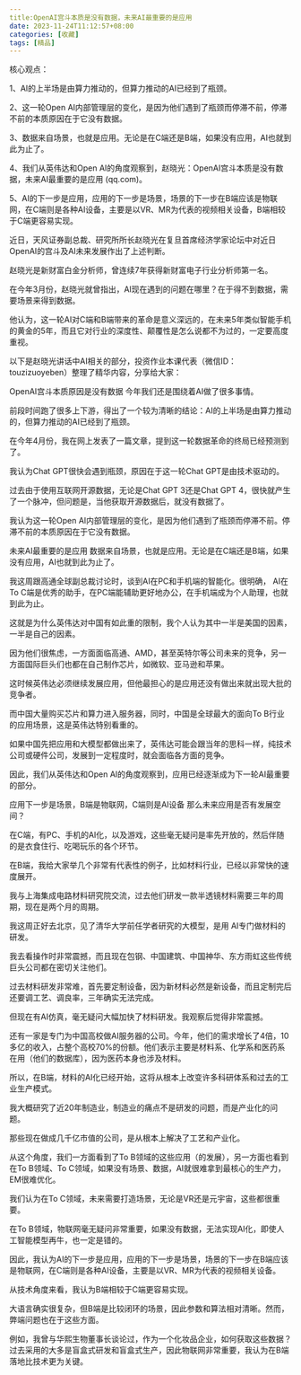 ```yaml
---
title:OpenAI宫斗本质是没有数据，未来AI最重要的是应用
date: 2023-11-24T11:12:57+08:00
categories: [收藏]
tags: [精品]
---
```



核心观点：

1、AI的上半场是由算力推动的，但算力推动的AI已经到了瓶颈。

2、这一轮Open AI内部管理层的变化，是因为他们遇到了瓶颈而停滞不前，停滞不前的本质原因在于它没有数据。

3、数据来自场景，也就是应用。无论是在C端还是B端，如果没有应用，AI也就到此为止了。

4、我们从英伟达和Open AI的角度观察到，赵晓光：OpenAI宫斗本质是没有数据，未来AI最重要的是应用 (qq.com)。

5、AI的下一步是应用，应用的下一步是场景，场景的下一步在B端应该是物联网，在C端则是各种AI设备，主要是以VR、MR为代表的视频相关设备，B端相较于C端更容易实现。

近日，天风证券副总裁、研究所所长赵晓光在复旦首席经济学家论坛中对近日OpenAI的宫斗及AI未来发展作出了上述判断。



赵晓光是新财富白金分析师，曾连续7年获得新财富电子行业分析师第一名。

在今年3月份，赵晓光就曾指出，AI现在遇到的问题在哪里？在于得不到数据，需要场景来得到数据。

他认为，这一轮AI对C端和B端带来的革命是意义深远的，在未来5年类似智能手机的黄金的5年，而且它对行业的深度性、颠覆性是怎么说都不为过的，一定要高度重视。

以下是赵晓光讲话中AI相关的部分，投资作业本课代表（微信ID：touzizuoyeben）整理了精华内容，分享给大家：

OpenAI宫斗本质原因是没有数据
今年我们还是围绕着AI做了很多事情。

前段时间跑了很多上下游，得出了一个较为清晰的结论：AI的上半场是由算力推动的，但算力推动的AI已经到了瓶颈。

在今年4月份，我在网上发表了一篇文章，提到这一轮数据革命的终局已经预测到了。

我认为Chat GPT很快会遇到瓶颈，原因在于这一轮Chat GPT是由技术驱动的。

过去由于使用互联网开源数据，无论是Chat GPT 3还是Chat GPT 4，很快就产生了一个脉冲，但问题是，当他获取开源数据后，就没有数据了。

我认为这一轮Open AI内部管理层的变化，是因为他们遇到了瓶颈而停滞不前。停滞不前的本质原因在于它没有数据。

未来AI最重要的是应用
数据来自场景，也就是应用。无论是在C端还是B端，如果没有应用，AI也就到此为止了。

我这周跟高通全球副总裁讨论时，谈到AI在PC和手机端的智能化。很明确， AI在To C端是优秀的助手，在PC端能辅助更好地办公，在手机端成为个人助理，也就到此为止。

这就是为什么英伟达对中国有如此重的限制，我个人认为其中一半是美国的因素，一半是自己的因素。

因为他们很焦虑，一方面面临高通、AMD，甚至英特尔等公司未来的竞争，另一方面国际巨头们也都在自己制作芯片，如微软、亚马逊和苹果。

这时候英伟达必须继续发展应用，但他最担心的是应用还没有做出来就出现大批的竞争者。

而中国大量购买芯片和算力进入服务器，同时，中国是全球最大的面向To B行业的应用场景，这是英伟达特别看重的。

如果中国先把应用和大模型都做出来了，英伟达可能会跟当年的思科一样，纯技术公司或硬件公司，发展到一定程度时，就会面临各方面的竞争。

因此，我们从英伟达和Open AI的角度观察到，应用已经逐渐成为下一轮AI最重要的部分。

应用下一步是场景，B端是物联网，C端则是AI设备
那么未来应用是否有发展空间？

在C端，有PC、手机的AI化，以及游戏，这些毫无疑问是率先开放的，然后伴随的是衣食住行、吃喝玩乐的各个环节。

在B端，我给大家举几个非常有代表性的例子，比如材料行业，已经以非常快的速度展开。

我与上海集成电路材料研究院交流，过去他们研发一款半透镜材料需要三年的周期，现在是两个月的周期。

我这周正好去北京，见了清华大学前任学者研究的大模型，是用 AI专门做材料的研发。

我去看操作时非常震撼，而且现在包钢、中国建筑、中国神华、东方雨虹这些传统巨头公司都在密切关注他们。

过去材料研发非常难，首先要定制设备，因为新材料必然是新设备，而且定制完后还要调工艺、调良率，三年确实无法完成。

但现在有AI仿真，毫无疑问大幅加快了材料研发。我观察后觉得非常震撼。

还有一家是专门为中国高校做AI服务器的公司。今年，他们的需求增长了4倍，10多亿的收入，占整个高校70%的份额。他们表示主要是材料系、化学系和医药系在用（他们的数据库），因为医药本身也涉及材料。

所以，在B端，材料的AI化已经开始，这将从根本上改变许多科研体系和过去的工业生产模式。

我大概研究了近20年制造业，制造业的痛点不是研发的问题，而是产业化的问题。

那些现在做成几千亿市值的公司，是从根本上解决了工艺和产业化。

从这个角度，我们一方面看到了To B领域的这些应用（的发展），另一方面也看到在To B领域、To C领域，如果没有场景、数据，AI就很难拿到最核心的生产力，EM很难优化。

我们认为在To C领域，未来需要打造场景，无论是VR还是元宇宙，这些都很重要。

在To B领域，物联网毫无疑问非常重要，如果没有数据，无法实现AI化，即使人工智能模型再牛，也一定是错的。

因此，我认为AI的下一步是应用，应用的下一步是场景，场景的下一步在B端应该是物联网，在C端则是各种AI设备，主要是以VR、MR为代表的视频相关设备。

从技术角度来看，我认为B端相较于C端更容易实现。

大语言确实很复杂，但B端是比较闭环的场景，因此参数和算法相对清晰。然而，弊端问题也在于这些方面。

例如，我曾与华熙生物董事长谈论过，作为一个化妆品企业，如何获取这些数据？过去采用的大多是盲盒式研发和盲盒式生产，因此物联网非常重要，我认为在B端落地比技术更为关键。

